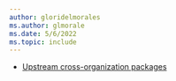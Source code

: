 ```yaml
---
author: gloridelmorales
ms.author: glmorale
ms.date: 5/6/2022
ms.topic: include
---
```


- [Upstream cross-organization packages](#upstream-cross-organization-packages)